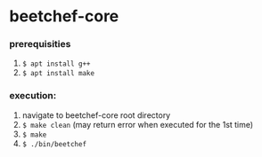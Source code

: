 # beetchef-core

### prerequisities

1. `$ apt install g++`
2. `$ apt install make`

### execution:

1. navigate to beetchef-core root directory
2. `$ make clean` (may return error when executed for the 1st time)
3. `$ make`
4. `$ ./bin/beetchef`